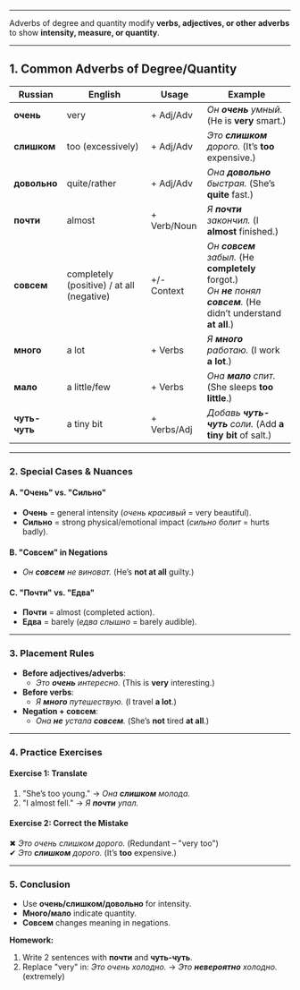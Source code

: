 
---

Adverbs of degree and quantity modify **verbs, adjectives, or other adverbs** to show **intensity, measure, or quantity**.  

---

## **1. Common Adverbs of Degree/Quantity**  

| **Russian**  | **English**  | **Usage** | **Example** |  
|-------------|------------|----------|------------|  
| **очень**  | very | + Adj/Adv | *Он **очень** умный.* (He is **very** smart.) |  
| **слишком** | too (excessively) | + Adj/Adv | *Это **слишком** дорого.* (It’s **too** expensive.) |  
| **довольно** | quite/rather | + Adj/Adv | *Она **довольно** быстрая.* (She’s **quite** fast.) |  
| **почти**  | almost | + Verb/Noun | *Я **почти** закончил.* (I **almost** finished.) |  
| **совсем**  | completely (positive) / at all (negative) | +/- Context | *Он **совсем** забыл.* (He **completely** forgot.) <br> *Он **не** понял **совсем**.* (He didn’t understand **at all**.) |  
| **много**  | a lot | + Verbs | *Я **много** работаю.* (I work **a lot**.) |  
| **мало**  | a little/few | + Verbs | *Она **мало** спит.* (She sleeps **too little**.) |  
| **чуть-чуть** | a tiny bit | + Verbs/Adj | *Добавь **чуть-чуть** соли.* (Add **a tiny bit** of salt.) |  

---

### **2. Special Cases & Nuances**  

#### **A. "Очень" vs. "Сильно"**  
- **Очень** = general intensity (*очень красивый* = very beautiful).  
- **Сильно** = strong physical/emotional impact (*сильно болит* = hurts badly).  

#### **B. "Совсем" in Negations**  
- *Он **совсем** не виноват.* (He’s **not at all** guilty.)  

#### **C. "Почти" vs. "Едва"**  
- **Почти** = almost (completed action).  
- **Едва** = barely (*едва слышно* = barely audible).  

---

### **3. Placement Rules**  
- **Before adjectives/adverbs**:  
  - *Это **очень** интересно.* (This is **very** interesting.)  
- **Before verbs**:  
  - *Я **много** путешествую.* (I travel **a lot**.)  
- **Negation + совсем**:  
  - *Она **не** устала **совсем**.* (She’s **not** tired **at all**.)  

---

### **4. Practice Exercises**  

#### **Exercise 1: Translate**  
1. "She’s too young." → *Она **слишком** молода.*  
2. "I almost fell." → *Я **почти** упал.*  

#### **Exercise 2: Correct the Mistake**  
✖ *Это очень слишком дорого.* (Redundant – "very too")  
✔ *Это **слишком** дорого.* (It’s **too** expensive.)  

---

### **5. Conclusion**  
- Use **очень/слишком/довольно** for intensity.  
- **Много/мало** indicate quantity.  
- **Совсем** changes meaning in negations.  

**Homework:**  
1. Write 2 sentences with **почти** and **чуть-чуть**.  
2. Replace "very" in: *Это очень холодно.* → *Это **невероятно** холодно.* (extremely)  


